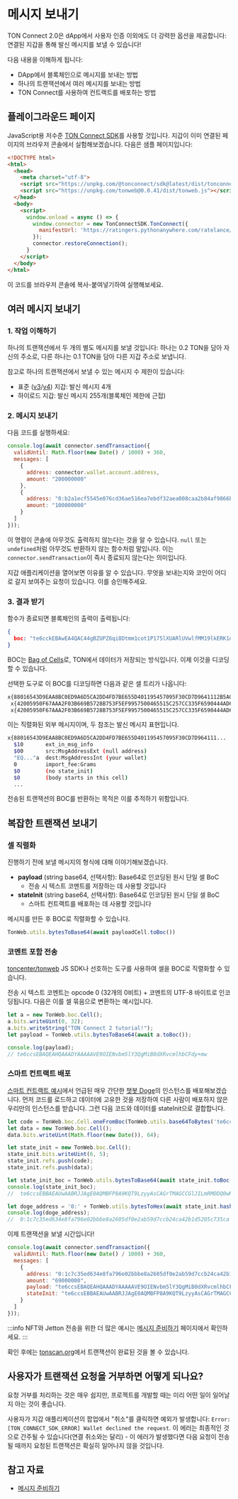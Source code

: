 # 메시지 보내기

TON Connect 2.0은 dApp에서 사용자 인증 이외에도 더 강력한 옵션을 제공합니다: 연결된 지갑을 통해 발신 메시지를 보낼 수 있습니다!

다음 내용을 이해하게 됩니다:

- DApp에서 블록체인으로 메시지를 보내는 방법
- 하나의 트랜잭션에서 여러 메시지를 보내는 방법
- TON Connect를 사용하여 컨트랙트를 배포하는 방법

## 플레이그라운드 페이지

JavaScript용 저수준 [TON Connect SDK](https://github.com/ton-connect/sdk/tree/main/packages/sdk)를 사용할 것입니다. 지갑이 이미 연결된 페이지의 브라우저 콘솔에서 실험해보겠습니다. 다음은 샘플 페이지입니다:

```html
<!DOCTYPE html>
<html>
  <head>
    <meta charset="utf-8">
    <script src="https://unpkg.com/@tonconnect/sdk@latest/dist/tonconnect-sdk.min.js"></script>
    <script src="https://unpkg.com/tonweb@0.0.41/dist/tonweb.js"></script>
  </head>
  <body>
    <script>
      window.onload = async () => {
        window.connector = new TonConnectSDK.TonConnect({
          manifestUrl: 'https://ratingers.pythonanywhere.com/ratelance/tonconnect-manifest.json'
        });
        connector.restoreConnection();
      }
    </script>
  </body>
</html>
```

이 코드를 브라우저 콘솔에 복사-붙여넣기하여 실행해보세요.

## 여러 메시지 보내기

### 1. 작업 이해하기

하나의 트랜잭션에서 두 개의 별도 메시지를 보낼 것입니다: 하나는 0.2 TON을 담아 자신의 주소로, 다른 하나는 0.1 TON을 담아 다른 지갑 주소로 보냅니다.

참고로 하나의 트랜잭션에서 보낼 수 있는 메시지 수 제한이 있습니다:

- 표준 ([v3](/v3/documentation/smart-contracts/contracts-specs/wallet-contracts#wallet-v3)/[v4](/v3/documentation/smart-contracts/contracts-specs/wallet-contracts#wallet-v4)) 지갑: 발신 메시지 4개
- 하이로드 지갑: 발신 메시지 255개(블록체인 제한에 근접)

### 2. 메시지 보내기

다음 코드를 실행하세요:

```js
console.log(await connector.sendTransaction({
  validUntil: Math.floor(new Date() / 1000) + 360,
  messages: [
    {
      address: connector.wallet.account.address,
      amount: "200000000"
    },
    {
      address: "0:b2a1ecf5545e076cd36ae516ea7ebdf32aea008caa2b84af9866becb208895ad",
      amount: "100000000"
    }
  ]
}));
```

이 명령이 콘솔에 아무것도 출력하지 않는다는 것을 알 수 있습니다. `null` 또는 `undefined`처럼 아무것도 반환하지 않는 함수처럼 말입니다. 이는 `connector.sendTransaction`이 즉시 종료되지 않는다는 의미입니다.

지갑 애플리케이션을 열어보면 이유를 알 수 있습니다. 무엇을 보내는지와 코인이 어디로 갈지 보여주는 요청이 있습니다. 이를 승인해주세요.

### 3. 결과 받기

함수가 종료되면 블록체인의 출력이 출력됩니다:

```json
{
  boc: "te6cckEBAwEA4QAC44gBZUPZ6qi8Dtmm1cot1P175lXUARlUVwlfMM19lkERK1oCUB3RqDxAFnPpeo191X/jiimn9Bwnq3zwcU/MMjHRNN5sC5tyymBV3SJ1rjyyscAjrDDFAIV/iE+WBySEPP9wCU1NGLsfcvVgAAACSAAYHAECAGhCAFlQ9nqqLwO2abVyi3U/XvmVdQBGVRXCV8wzX2WQRErWoAmJaAAAAAAAAAAAAAAAAAAAAGZCAFlQ9nqqLwO2abVyi3U/XvmVdQBGVRXCV8wzX2WQRErWnMS0AAAAAAAAAAAAAAAAAAADkk4U"
}
```

BOC는 [Bag of Cells](/v3/concepts/dive-into-ton/ton-blockchain/cells-as-data-storage)로, TON에서 데이터가 저장되는 방식입니다. 이제 이것을 디코딩할 수 있습니다.

선택한 도구로 이 BOC를 디코딩하면 다음과 같은 셀 트리가 나옵니다:

```bash
x{88016543D9EAA8BC0ED9A6D5CA2DD4FD7BE655D401195457095F30CD7D9641112B5A02501DD1A83C401673E97A8D7DD57FE38A29A7F41C27AB7CF0714FCC3231D134DE6C0B9B72CA6055DD2275AE3CB2B1C023AC30C500857F884F960724843CFF70094D4D18BB1F72F5600000024800181C_}
 x{42005950F67AAA2F03B669B5728B753F5EF9957500465515C257CC335F6590444AD6A00989680000000000000000000000000000}
 x{42005950F67AAA2F03B669B5728B753F5EF9957500465515C257CC335F6590444AD69CC4B40000000000000000000000000000}
```

이는 직렬화된 외부 메시지이며, 두 참조는 발신 메시지 표현입니다.

```bash
x{88016543D9EAA8BC0ED9A6D5CA2DD4FD7BE655D401195457095F30CD7D964111...
  $10       ext_in_msg_info
  $00       src:MsgAddressExt (null address)
  "EQ..."a  dest:MsgAddressInt (your wallet)
  0         import_fee:Grams
  $0        (no state_init)
  $0        (body starts in this cell)
  ...
```

전송된 트랜잭션의 BOC를 반환하는 목적은 이를 추적하기 위함입니다.

## 복잡한 트랜잭션 보내기

### 셀 직렬화

진행하기 전에 보낼 메시지의 형식에 대해 이야기해보겠습니다.

- **payload** (string base64, 선택사항): Base64로 인코딩된 원시 단일 셀 BoC
  - 전송 시 텍스트 코멘트를 저장하는 데 사용할 것입니다
- **stateInit** (string base64, 선택사항): Base64로 인코딩된 원시 단일 셀 BoC
  - 스마트 컨트랙트를 배포하는 데 사용할 것입니다

메시지를 만든 후 BOC로 직렬화할 수 있습니다.

```js
TonWeb.utils.bytesToBase64(await payloadCell.toBoc())
```

### 코멘트 포함 전송

[toncenter/tonweb](https://github.com/toncenter/tonweb) JS SDK나 선호하는 도구를 사용하여 셀을 BOC로 직렬화할 수 있습니다.

전송 시 텍스트 코멘트는 opcode 0 (32개의 0비트) + 코멘트의 UTF-8 바이트로 인코딩됩니다. 다음은 이를 셀 묶음으로 변환하는 예시입니다.

```js
let a = new TonWeb.boc.Cell();
a.bits.writeUint(0, 32);
a.bits.writeString("TON Connect 2 tutorial!");
let payload = TonWeb.utils.bytesToBase64(await a.toBoc());

console.log(payload);
// te6ccsEBAQEAHQAAADYAAAAAVE9OIENvbm5lY3QgMiB0dXRvcmlhbCFdy+mw
```

### 스마트 컨트랙트 배포

[스마트 컨트랙트 예시](/v3/documentation/smart-contracts/overview#examples-of-smart-contracts)에서 언급된 매우 간단한 [챗봇 Doge](https://github.com/LaDoger/doge.fc)의 인스턴스를 배포해보겠습니다. 먼저 코드를 로드하고 데이터에 고유한 것을 저장하여 다른 사람이 배포하지 않은 우리만의 인스턴스를 받습니다. 그런 다음 코드와 데이터를 stateInit으로 결합합니다.

```js
let code = TonWeb.boc.Cell.oneFromBoc(TonWeb.utils.base64ToBytes('te6cckEBAgEARAABFP8A9KQT9LzyyAsBAGrTMAGCCGlJILmRMODQ0wMx+kAwi0ZG9nZYcCCAGMjLBVAEzxaARfoCE8tqEssfAc8WyXP7AN4uuM8='));
let data = new TonWeb.boc.Cell();
data.bits.writeUint(Math.floor(new Date()), 64);

let state_init = new TonWeb.boc.Cell();
state_init.bits.writeUint(6, 5);
state_init.refs.push(code);
state_init.refs.push(data);

let state_init_boc = TonWeb.utils.bytesToBase64(await state_init.toBoc());
console.log(state_init_boc);
//  te6ccsEBBAEAUwAABRJJAgE0AQMBFP8A9KQT9LzyyAsCAGrTMAGCCGlJILmRMODQ0wMx+kAwi0ZG9nZYcCCAGMjLBVAEzxaARfoCE8tqEssfAc8WyXP7AAAQAAABhltsPJ+MirEd

let doge_address = '0:' + TonWeb.utils.bytesToHex(await state_init.hash());
console.log(doge_address);
//  0:1c7c35ed634e8fa796e02bbbe8a2605df0e2ab59d7ccb24ca42b1d5205c735ca
```

이제 트랜잭션을 보낼 시간입니다!

```js
console.log(await connector.sendTransaction({
  validUntil: Math.floor(new Date() / 1000) + 360,
  messages: [
    {
      address: "0:1c7c35ed634e8fa796e02bbbe8a2605df0e2ab59d7ccb24ca42b1d5205c735ca",
      amount: "69000000",
      payload: "te6ccsEBAQEAHQAAADYAAAAAVE9OIENvbm5lY3QgMiB0dXRvcmlhbCFdy+mw",
      stateInit: "te6ccsEBBAEAUwAABRJJAgE0AQMBFP8A9KQT9LzyyAsCAGrTMAGCCGlJILmRMODQ0wMx+kAwi0ZG9nZYcCCAGMjLBVAEzxaARfoCE8tqEssfAc8WyXP7AAAQAAABhltsPJ+MirEd"
    }
  ]
}));
```

:::info
NFT와 Jetton 전송을 위한 더 많은 예시는 [메시지 준비하기](/v3/guidelines/ton-connect/guidelines/preparing-messages) 페이지에서 확인하세요.
:::

확인 후에는 [tonscan.org](https://tonscan.org/tx/pCA8LzWlCRTBc33E2y-MYC7rhUiXkhODIobrZVVGORg=)에서 트랜잭션이 완료된 것을 볼 수 있습니다.

## 사용자가 트랜잭션 요청을 거부하면 어떻게 되나요?

요청 거부를 처리하는 것은 매우 쉽지만, 프로젝트를 개발할 때는 미리 어떤 일이 일어날지 아는 것이 좋습니다.

사용자가 지갑 애플리케이션의 팝업에서 "취소"를 클릭하면 예외가 발생합니다: `Error: [TON_CONNECT_SDK_ERROR] Wallet declined the request`. 이 에러는 최종적인 것으로 간주될 수 있습니다(연결 취소와는 달리) - 이 에러가 발생했다면 다음 요청이 전송될 때까지 요청된 트랜잭션은 확실히 일어나지 않을 것입니다.

## 참고 자료

- [메시지 준비하기](/v3/guidelines/ton-connect/guidelines/preparing-messages)
